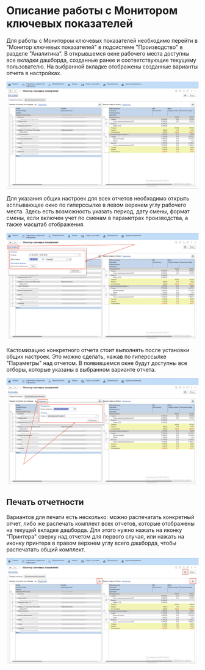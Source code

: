 # Описание работы с Монитором ключевых показателей

Для работы с Монитором ключевых показателей необходимо перейти в "Монитор ключевых показателей" в подсистеме "Производство" в разделе "Аналитика". В открывшемся окне рабочего места доступны все вкладки дашборда, созданные ранее и соответствующие текущему пользователю. На выбранной вкладке отображены созданные варианты отчета в настройках.

![](KPMonitorFunctions.assets/1.png)

Для указания общих настроек для всех отчетов необходимо открыть всплывающее окно по гиперссылке в левом верхнем углу рабочего места. Здесь есть возможность указать период, дату смены, формат смены, если включен учет по сменам в параметрах производства, а также масштаб отображения.

![](KPMonitorFunctions.assets/2.png)

Кастомизацию конкретного отчета стоит выполнять после установки общих настроек. Это можно сделать, нажав по гиперссылке "Параметры" над отчетом. В появившемся окне будут доступны все отборы, которые указаны в выбранном варианте отчета.

![](KPMonitorFunctions.assets/3.png)

## Печать отчетности

Вариантов для печати есть несколько: можно распечатать конкретный отчет, либо же распечать комплект всех отчетов, которые отображены на текущей вкладке дашборда. Для этого нужно нажать на иконку "Принтера" сверху над отчетом для первого случая, или нажать на иконку принтера в правом верхнем углу всего дашборда, чтобы распечатать общий комплект. 

![](KPMonitorFunctions.assets/4.png)